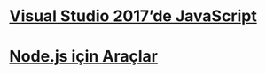 # [Visual Studio 2017’de JavaScript](javascript/javascript-in-vs-2017.md)
# [Node.js için Araçlar](/visualstudio/javascript/tutorial-nodejs)
